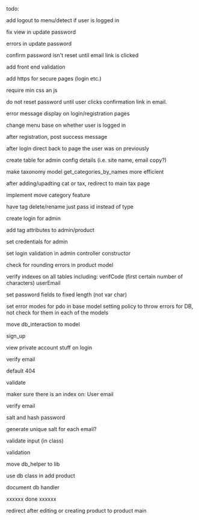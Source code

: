 todo:

add logout to menu/detect if user is logged in

fix view in update password

errors in update password

confirm password isn't reset until email link is clicked

add front end validation

add https for secure pages (login etc.)

require min css an js

do not reset password until user clicks confirmation link in email.

error message display on login/registration pages

change menu base on whether user is logged in

after registration, post success message

after login direct back to page the user was on previously

create table for admin config details (i.e. site name, email copy?)

make taxonomy model get_categories_by_names more efficient

after adding/upadting cat or tax, redirect to main tax page

implement move category feature

have tag delete/rename just pass id instead of type



create login for admin

add tag attributes to admin/product

set credentials for admin



set login validation in admin controller constructor

check for rounding errors in product model

verify indexes on all tables including:
	verifCode (first certain number of characters)
	userEmail

set password fields to fixed length (not var char)

set error modes for pdo in base model
	setting policy to throw errors for DB, not check for them in each of the models

move db_interaction to model

sign_up

view private account stuff on login

verify email

default 404

validate

maker sure there is an index on:
	User email

verify email

salt and hash password

generate unique salt for each email?

validate input (in class)

validation

move db_helper to lib

use db class in add product

document db handler


xxxxxx done xxxxxx

redirect after editing or creating product to product main
